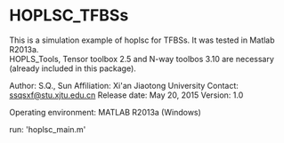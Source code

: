 # HOPLSC_TFBSs
This is a simulation example of hoplsc for TFBSs. It was tested in Matlab R2013a.  
HOPLS_Tools, Tensor toolbox 2.5 and N-way toolbos 3.10 are necessary (already included in this package).


Author: S.Q., Sun
Affiliation: Xi'an Jiaotong University
Contact: ssqsxf@stu.xjtu.edu.cn
Release date: May 20, 2015
Version: 1.0

Operating environment: MATLAB R2013a (Windows)

run: 'hoplsc_main.m'
